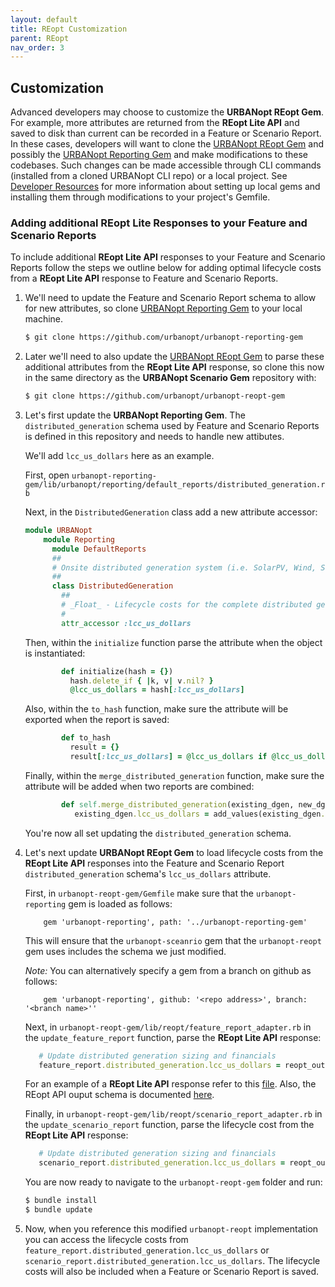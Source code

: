 ```yaml
---
layout: default
title: REopt Customization
parent: REopt
nav_order: 3
---
```

## Customization

Advanced developers may choose to customize the **URBANopt REopt Gem**. For example, more attributes are returned from the **REopt Lite API** and saved to disk than current can be recorded in a Feature or Scenario Report. In these cases, developers will want to clone the [URBANopt REopt Gem](https://github.com/urbanopt/urbanopt-reopt-gem) and possibly the [URBANopt Reporting Gem](https://github.com/urbanopt/urbanopt-reporting-gem) and make modifications to these codebases. Such changes can be made accessible through CLI commands (installed from a cloned URBANopt CLI repo) or a local project. See [Developer Resources](../developer_resources/developer_resources.md) for more information about setting up local gems and installing them through modifications to your project's Gemfile.

### Adding additional REopt Lite Responses to your Feature and Scenario Reports

To include additional **REopt Lite API** responses to your Feature and Scenario Reports follow the steps we outline below for adding optimal lifecycle costs from a **REopt Lite API** response to Feature and Scenario Reports.

1.  We'll need to update the Feature and Scenario Report schema to allow for new attributes, so clone [
    URBANopt Reporting Gem](https://github.com/urbanopt/urbanopt-reporting-gem) to your local machine.

    ```bash
    $ git clone https://github.com/urbanopt/urbanopt-reporting-gem
    ```

1.  Later we'll need to also update the [URBANopt REopt Gem](https://github.com/urbanopt/urbanopt-reopt-gem) 
    to parse these additional attributes from the **REopt Lite API** response, so clone this now in the same directory as the **URBANopt Scenario Gem** repository with:

    ```bash
    $ git clone https://github.com/urbanopt/urbanopt-reopt-gem
    ```

1.  Let's first update the **URBANopt Reporting Gem**. The `distributed_generation` schema used by Feature and 
    Scenario Reports is defined in this repository and needs to handle new attibutes. 


    We'll add `lcc_us_dollars` here as an example. 

    First, open `urbanopt-reporting-gem/lib/urbanopt/reporting/default_reports/distributed_generation.rb`

    Next, in the `DistributedGeneration` class add a new attribute accessor:
    ```ruby
    module URBANopt
        module Reporting
          module DefaultReports
          ##
          # Onsite distributed generation system (i.e. SolarPV, Wind, Storage, Generator) design attributes and financial metrics.
          ##
          class DistributedGeneration
            ##
            # _Float_ - Lifecycle costs for the complete distributed generation system in US Dollars
            #
            attr_accessor :lcc_us_dollars
    ```

    Then, within the `initialize` function parse the attribute when the object is instantiated:
    ```ruby
            def initialize(hash = {})
              hash.delete_if { |k, v| v.nil? }
              @lcc_us_dollars = hash[:lcc_us_dollars]
    ```


    Also, within the `to_hash` function, make sure the attribute will be exported when the report is saved: 
    ```ruby    
            def to_hash
              result = {}
              result[:lcc_us_dollars] = @lcc_us_dollars if @lcc_us_dollars
    ```    
    
    Finally, within the `merge_distributed_generation` function, make sure the attribute will be added when two reports are combined: 
    ```ruby
            def self.merge_distributed_generation(existing_dgen, new_dgen)
               existing_dgen.lcc_us_dollars = add_values(existing_dgen.lcc_us_dollars, new_dgen.lcc_us_dollars)
    ```

    You're now all set updating the `distributed_generation` schema.

1.  Let's next update **URBANopt REopt Gem** to load lifecycle costs from the **REopt Lite API** responses into the 
    Feature and Scenario Report `distributed_generation` schema's `lcc_us_dollars` attribute.
  
    First, in `urbanopt-reopt-gem/Gemfile` make sure that the `urbanopt-reporting` gem is loaded as follows:
    
    ```terminal
        gem 'urbanopt-reporting', path: '../urbanopt-reporting-gem'
    ```

    This will ensure that the `urbanopt-sceanrio` gem that the `urbanopt-reopt` gem uses includes the schema we just modified. 

    _Note:_ You can alternatively specify a gem from a branch on github as follows:

    ```terminal
        gem 'urbanopt-reporting', github: '<repo address>', branch: '<branch name>''
    ```

    Next, in `urbanopt-reopt-gem/lib/reopt/feature_report_adapter.rb` in the `update_feature_report` function, parse the **REopt Lite API** response:
     
     ```ruby
        # Update distributed generation sizing and financials
        feature_report.distributed_generation.lcc_us_dollars = reopt_output['outputs']['Scenario']['Site']['Financial']['lcc_us_dollars'] || 0
    ```

    For an example of a **REopt Lite API** response refer to this [ file](https://github.com/urbanopt/urbanopt-reopt-gem/blob/develop/spec/run/example_scenario/reopt/scenario_report__reopt_run.json). Also, the REopt API ouput schema is documented [here](https://developer.nrel.gov/docs/energy-optimization/reopt-v1/#Scenariooutputs_panel).

    Finally, in `urbanopt-reopt-gem/lib/reopt/scenario_report_adapter.rb` in the `update_scenario_report` function, parse the lifecycle cost from the **REopt Lite API** response:

     ```ruby
        # Update distributed generation sizing and financials
        scenario_report.distributed_generation.lcc_us_dollars = reopt_output['outputs']['Scenario']['Site']['Financial']['lcc_us_dollars'] || 0
     ```

    You are now ready to navigate to the `urbanopt-reopt-gem` folder and run:

    ```bash
    $ bundle install
    $ bundle update
    ```

1.  Now, when you reference this modified `urbanopt-reopt` implementation you can access the lifecycle costs from 
    `feature_report.distributed_generation.lcc_us_dollars` or `scenario_report.distributed_generation.lcc_us_dollars`. The lifecycle costs will also be included when a Feature or Scenario Report is saved. 
